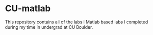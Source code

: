 # CU-matlab

This repository contains all of the labs I Matlab based labs I completed during my time in undergrad at CU Boulder.
